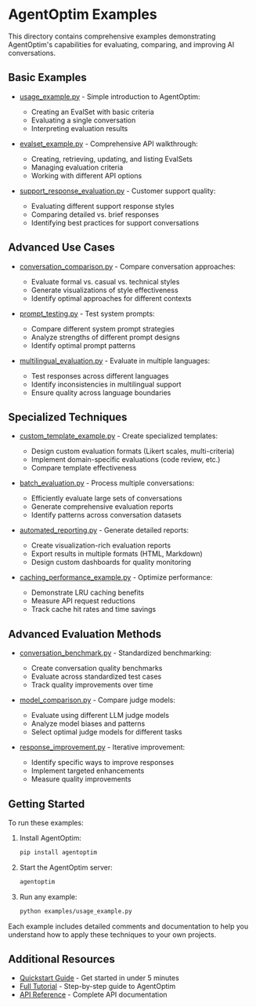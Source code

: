 # AgentOptim Examples

This directory contains comprehensive examples demonstrating AgentOptim's capabilities for evaluating, comparing, and improving AI conversations.

## Basic Examples

- [usage_example.py](./usage_example.py) - Simple introduction to AgentOptim:
  - Creating an EvalSet with basic criteria
  - Evaluating a single conversation
  - Interpreting evaluation results

- [evalset_example.py](./evalset_example.py) - Comprehensive API walkthrough:
  - Creating, retrieving, updating, and listing EvalSets
  - Managing evaluation criteria
  - Working with different API options

- [support_response_evaluation.py](./support_response_evaluation.py) - Customer support quality:
  - Evaluating different support response styles
  - Comparing detailed vs. brief responses
  - Identifying best practices for support conversations

## Advanced Use Cases

- [conversation_comparison.py](./conversation_comparison.py) - Compare conversation approaches:
  - Evaluate formal vs. casual vs. technical styles
  - Generate visualizations of style effectiveness
  - Identify optimal approaches for different contexts

- [prompt_testing.py](./prompt_testing.py) - Test system prompts:
  - Compare different system prompt strategies
  - Analyze strengths of different prompt designs
  - Identify optimal prompt patterns

- [multilingual_evaluation.py](./multilingual_evaluation.py) - Evaluate in multiple languages:
  - Test responses across different languages
  - Identify inconsistencies in multilingual support
  - Ensure quality across language boundaries

## Specialized Techniques

- [custom_template_example.py](./custom_template_example.py) - Create specialized templates:
  - Design custom evaluation formats (Likert scales, multi-criteria)
  - Implement domain-specific evaluations (code review, etc.)
  - Compare template effectiveness

- [batch_evaluation.py](./batch_evaluation.py) - Process multiple conversations:
  - Efficiently evaluate large sets of conversations
  - Generate comprehensive evaluation reports
  - Identify patterns across conversation datasets

- [automated_reporting.py](./automated_reporting.py) - Generate detailed reports:
  - Create visualization-rich evaluation reports
  - Export results in multiple formats (HTML, Markdown)
  - Design custom dashboards for quality monitoring

- [caching_performance_example.py](./caching_performance_example.py) - Optimize performance:
  - Demonstrate LRU caching benefits
  - Measure API request reductions
  - Track cache hit rates and time savings

## Advanced Evaluation Methods

- [conversation_benchmark.py](./conversation_benchmark.py) - Standardized benchmarking:
  - Create conversation quality benchmarks
  - Evaluate across standardized test cases
  - Track quality improvements over time

- [model_comparison.py](./model_comparison.py) - Compare judge models:
  - Evaluate using different LLM judge models
  - Analyze model biases and patterns
  - Select optimal judge models for different tasks

- [response_improvement.py](./response_improvement.py) - Iterative improvement:
  - Identify specific ways to improve responses
  - Implement targeted enhancements
  - Measure quality improvements

## Getting Started

To run these examples:

1. Install AgentOptim:
   ```bash
   pip install agentoptim
   ```

2. Start the AgentOptim server:
   ```bash
   agentoptim
   ```

3. Run any example:
   ```bash
   python examples/usage_example.py
   ```

Each example includes detailed comments and documentation to help you understand how to apply these techniques to your own projects.

## Additional Resources

- [Quickstart Guide](../docs/QUICKSTART.md) - Get started in under 5 minutes
- [Full Tutorial](../docs/TUTORIAL.md) - Step-by-step guide to AgentOptim
- [API Reference](../docs/API_REFERENCE.md) - Complete API documentation